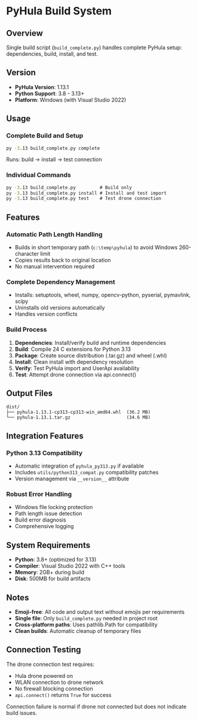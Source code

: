 # PyHula Build System

## Overview
Single build script (`build_complete.py`) handles complete PyHula setup: dependencies, build, install, and test.

## Version
- **PyHula Version**: 1.13.1
- **Python Support**: 3.8 - 3.13+
- **Platform**: Windows (with Visual Studio 2022)

## Usage

### Complete Build and Setup
```cmd
py -3.13 build_complete.py complete
```
Runs: build → install → test connection

### Individual Commands
```cmd
py -3.13 build_complete.py         # Build only
py -3.13 build_complete.py install # Install and test import
py -3.13 build_complete.py test    # Test drone connection
```

## Features

### Automatic Path Length Handling
- Builds in short temporary path (`c:\temp\pyhula`) to avoid Windows 260-character limit
- Copies results back to original location
- No manual intervention required

### Complete Dependency Management
- Installs: setuptools, wheel, numpy, opencv-python, pyserial, pymavlink, scipy
- Uninstalls old versions automatically
- Handles version conflicts

### Build Process
1. **Dependencies**: Install/verify build and runtime dependencies
2. **Build**: Compile 24 C extensions for Python 3.13
3. **Package**: Create source distribution (.tar.gz) and wheel (.whl)
4. **Install**: Clean install with dependency resolution
5. **Verify**: Test PyHula import and UserApi availability
6. **Test**: Attempt drone connection via api.connect()

## Output Files
```
dist/
├── pyhula-1.13.1-cp313-cp313-win_amd64.whl  (36.2 MB)
└── pyhula-1.13.1.tar.gz                     (34.6 MB)
```

## Integration Features

### Python 3.13 Compatibility
- Automatic integration of `pyhula_py313.py` if available
- Includes `utils/python313_compat.py` compatibility patches
- Version management via `__version__` attribute

### Robust Error Handling
- Windows file locking protection
- Path length issue detection
- Build error diagnosis
- Comprehensive logging

## System Requirements
- **Python**: 3.8+ (optimized for 3.13)
- **Compiler**: Visual Studio 2022 with C++ tools
- **Memory**: 2GB+ during build
- **Disk**: 500MB for build artifacts

## Notes
- **Emoji-free**: All code and output text without emojis per requirements
- **Single file**: Only `build_complete.py` needed in project root
- **Cross-platform paths**: Uses pathlib.Path for compatibility
- **Clean builds**: Automatic cleanup of temporary files

## Connection Testing
The drone connection test requires:
- Hula drone powered on
- WLAN connection to drone network
- No firewall blocking connection
- `api.connect()` returns `True` for success

Connection failure is normal if drone not connected but does not indicate build issues.
